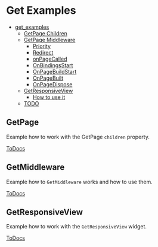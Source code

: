 # Get Examples

- [get_examples](#get_examples)
  - [GetPage Children](#getpage-children)
  - [GetPage Middleware](#getpage-middleware)
    - [Priority](#priority)
    - [Redirect](#redirect)
    - [onPageCalled](#onpagecalled)
    - [OnBindingsStart](#onbindingsstart)
    - [OnPageBuildStart](#onpagebuildstart)
    - [OnPageBuilt](#onpagebuilt)
    - [OnPageDispose](#onpagedispose)
  - [GetResponsiveView](#getresponsiveview)
    - [How to use it](#how-to-use-it)
  - [TODO](#todo)


## GetPage

Example how to work with the GetPage `children` property.

[ToDocs](https://github.com/SchabanBo/get_examples/tree/master/docs/GetPage.md)

## GetMiddleware

Example how to `GetMiddleware` works and how to use them.

[ToDocs](https://github.com/SchabanBo/get_examples/tree/master/docs/GetMiddleware.md)

## GetResponsiveView

Example how to work with the `GetResponsiveView` widget.

[ToDocs](https://github.com/SchabanBo/get_examples/tree/master/docs/GetPage.md)